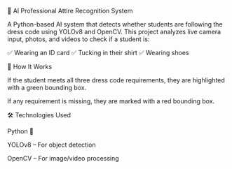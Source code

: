 🎯 AI Professional Attire Recognition System

A Python-based AI system that detects whether students are following the dress code using YOLOv8 and OpenCV. This project analyzes live camera input, photos, and videos to check if a student is:

✅ Wearing an ID card
✅ Tucking in their shirt
✅ Wearing shoes

🚦 How It Works

If the student meets all three dress code requirements, they are highlighted with a green bounding box.

If any requirement is missing, they are marked with a red bounding box.

🛠 Technologies Used

Python 🐍

YOLOv8 – For object detection

OpenCV – For image/video processing
